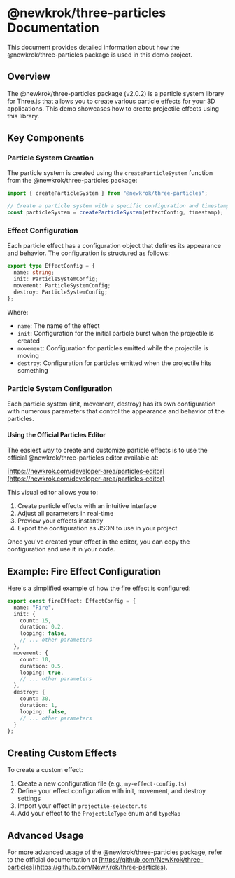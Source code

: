 # @newkrok/three-particles Documentation

This document provides detailed information about how the @newkrok/three-particles package is used in this demo project.

## Overview

The @newkrok/three-particles package (v2.0.2) is a particle system library for Three.js that allows you to create various particle effects for your 3D applications. This demo showcases how to create projectile effects using this library.

## Key Components

### Particle System Creation

The particle system is created using the `createParticleSystem` function from the @newkrok/three-particles package:

```typescript
import { createParticleSystem } from "@newkrok/three-particles";

// Create a particle system with a specific configuration and timestamp
const particleSystem = createParticleSystem(effectConfig, timestamp);
```

### Effect Configuration

Each particle effect has a configuration object that defines its appearance and behavior. The configuration is structured as follows:

```typescript
export type EffectConfig = {
  name: string;
  init: ParticleSystemConfig;
  movement: ParticleSystemConfig;
  destroy: ParticleSystemConfig;
};
```

Where:
- `name`: The name of the effect
- `init`: Configuration for the initial particle burst when the projectile is created
- `movement`: Configuration for particles emitted while the projectile is moving
- `destroy`: Configuration for particles emitted when the projectile hits something

### Particle System Configuration

Each particle system (init, movement, destroy) has its own configuration with numerous parameters that control the appearance and behavior of the particles.

#### Using the Official Particles Editor

The easiest way to create and customize particle effects is to use the official @newkrok/three-particles editor available at:

[https://newkrok.com/developer-area/particles-editor](https://newkrok.com/developer-area/particles-editor)

This visual editor allows you to:

1. Create particle effects with an intuitive interface
2. Adjust all parameters in real-time
3. Preview your effects instantly
4. Export the configuration as JSON to use in your project

Once you've created your effect in the editor, you can copy the configuration and use it in your code.

## Example: Fire Effect Configuration

Here's a simplified example of how the fire effect is configured:

```typescript
export const fireEffect: EffectConfig = {
  name: "Fire",
  init: {
    count: 15,
    duration: 0.2,
    looping: false,
    // ... other parameters
  },
  movement: {
    count: 10,
    duration: 0.5,
    looping: true,
    // ... other parameters
  },
  destroy: {
    count: 30,
    duration: 1,
    looping: false,
    // ... other parameters
  }
};
```

## Creating Custom Effects

To create a custom effect:

1. Create a new configuration file (e.g., `my-effect-config.ts`)
2. Define your effect configuration with init, movement, and destroy settings
3. Import your effect in `projectile-selector.ts`
4. Add your effect to the `ProjectileType` enum and `typeMap`

## Advanced Usage

For more advanced usage of the @newkrok/three-particles package, refer to the official documentation at [https://github.com/NewKrok/three-particles](https://github.com/NewKrok/three-particles).
